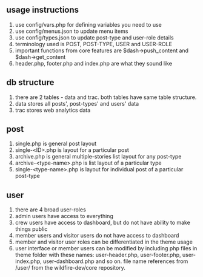 ## usage instructions
1. use config/vars.php for defining variables you need to use
2. use config/menus.json to update menu items
3. use config/types.json to update post-type and user-role details
4. terminology used is POST, POST-TYPE, USER and USER-ROLE
5. important functions from core features are $dash->push_content and $dash->get_content
6. header.php, footer.php and index.php are what they sound like

## db structure
1. there are 2 tables - data and trac. both tables have same table structure.
2. data stores all posts', post-types' and users' data
3. trac stores web analytics data

## post
1. single.php is general post layout
2. single-&lt;ID&gt;.php is layout for a particular post
3. archive.php is general multiple-stories list layout for any post-type
4. archive-&lt;type-name&gt;.php is list layout of a particular type
5. single-&lt;type-name&gt;.php is layout for individual post of a particular post-type

## user
1. there are 4 broad user-roles
2. admin users have access to everything
3. crew users have access to dashboard, but do not have ability to make things public
4. member users and visitor users do not have access to dashboard
5. member and visitor user roles can be differentiated in the theme usage
6. user interface or member users can be modified by including php files in theme folder with these names: user-header.php, user-footer.php, user-index.php, user-dashboard.php and so on. file name references from /user/ from the wildfire-dev/core repository.